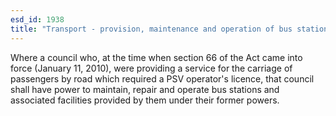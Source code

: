 ```yaml
---
esd_id: 1938
title: "Transport - provision, maintenance and operation of bus stations"
---
```


Where a council who, at the time when section 66 of the Act came into force (January 11, 2010), were providing a service for the carriage of passengers by road which required a PSV operator's licence, that council shall have power to maintain, repair and operate bus stations and associated facilities provided by them under their former powers.

